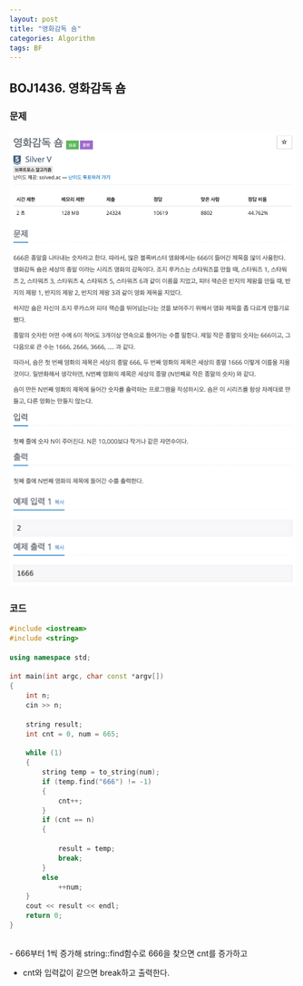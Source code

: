 ```yaml
---
layout: post
title: "영화감독 숌"
categories: Algorithm
tags: BF
---
```


## BOJ1436. 영화감독 숌

### 문제

<img src="/assets/images/1436-1.png" style="zoom:82%;"  />
<img src="/assets/images/1436.png" style="zoom:82%;"  />
<br/>

### 코드

```c++
#include <iostream>
#include <string>

using namespace std;

int main(int argc, char const *argv[])
{
    int n;
    cin >> n;

    string result;
    int cnt = 0, num = 665;

    while (1)
    {
        string temp = to_string(num);
        if (temp.find("666") != -1)
        {
            cnt++;
        }
        if (cnt == n)
        {

            result = temp;
            break;
        }
        else
            ++num;
    }
    cout << result << endl;
    return 0;
}


```
<br/>
- 666부터 1씩 증가해 string::find함수로 666을 찾으면 cnt를 증가하고

- cnt와 입력값이 같으면 break하고 출력한다.
